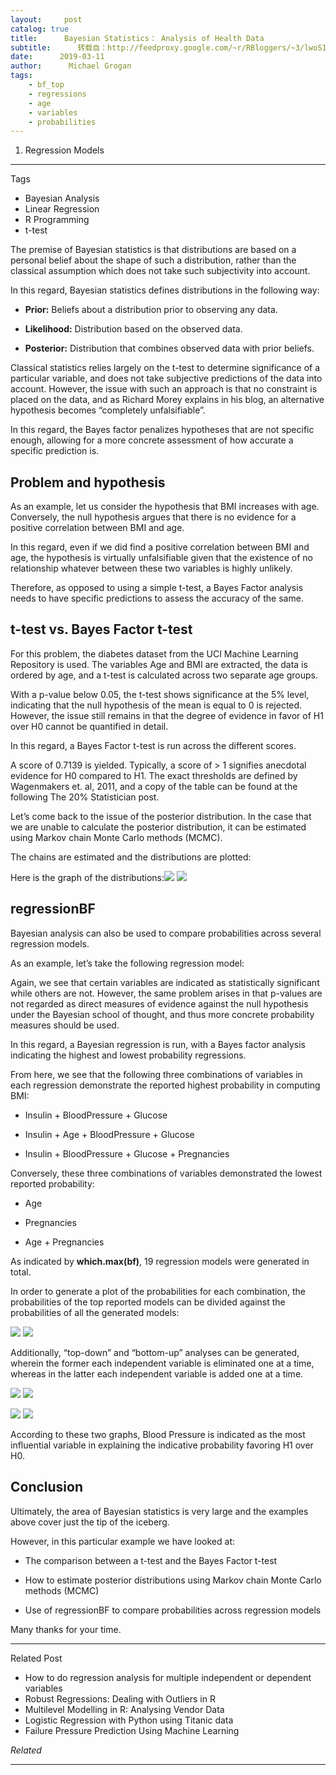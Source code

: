 ```yaml
---
layout:     post
catalog: true
title:      Bayesian Statistics： Analysis of Health Data
subtitle:      转载自：http://feedproxy.google.com/~r/RBloggers/~3/lwoS1thOOZA/
date:      2019-03-11
author:      Michael Grogan
tags:
    - bf_top
    - regressions
    - age
    - variables
    - probabilities
---
```


1. Regression Models


****

Tags



- Bayesian Analysis
- Linear Regression
- R Programming
- t-test

The premise of Bayesian statistics is that distributions are based on a personal belief about the shape of such a distribution, rather than the classical assumption which does not take such subjectivity into account.

In this regard, Bayesian statistics defines distributions in the following way:

- **Prior:** Beliefs about a distribution prior to observing any data.

- **Likelihood:** Distribution based on the observed data.

- **Posterior:** Distribution that combines observed data with prior beliefs.


Classical statistics relies largely on the t-test to determine significance of a particular variable, and does not take subjective predictions of the data into account. However, the issue with such an approach is that no constraint is placed on the data, and as Richard Morey explains in his blog, an alternative hypothesis becomes “completely unfalsifiable”.

In this regard, the Bayes factor penalizes hypotheses that are not specific enough, allowing for a more concrete assessment of how accurate a specific prediction is.

## Problem and hypothesis

As an example, let us consider the hypothesis that BMI increases with age. Conversely, the null hypothesis argues that there is no evidence for a positive correlation between BMI and age.

In this regard, even if we did find a positive correlation between BMI and age, the hypothesis is virtually unfalsifiable given that the existence of no relationship whatever between these two variables is highly unlikely.

Therefore, as opposed to using a simple t-test, a Bayes Factor analysis needs to have specific predictions to assess the accuracy of the same.

## t-test vs. Bayes Factor t-test

For this problem, the diabetes dataset from the UCI Machine Learning Repository is used. The variables Age and BMI are extracted, the data is ordered by age, and a t-test is calculated across two separate age groups.

With a p-value below 0.05, the t-test shows significance at the 5% level, indicating that the null hypothesis of the mean is equal to 0 is rejected. However, the issue still remains in that the degree of evidence in favor of H1 over H0 cannot be quantified in detail.

In this regard, a Bayes Factor t-test is run across the different scores.

A score of 0.7139 is yielded. Typically, a score of > 1 signifies anecdotal evidence for H0 compared to H1. The exact thresholds are defined by Wagenmakers et. al, 2011, and a copy of the table can be found at the following The 20% Statistician post.

Let’s come back to the issue of the posterior distribution. In the case that we are unable to calculate the posterior distribution, it can be estimated using Markov chain Monte Carlo methods (MCMC).

The chains are estimated and the distributions are plotted:

Here is the graph of the distributions:![](https://i0.wp.com/datascienceplus.com/wp-content/uploads/2019/03/image-1-490x218.png?w=450&ssl=1)
![](https://i0.wp.com/datascienceplus.com/wp-content/uploads/2019/03/image-1-490x218.png?w=450&ssl=1)


## regressionBF

Bayesian analysis can also be used to compare probabilities across several regression models.

As an example, let’s take the following regression model:

Again, we see that certain variables are indicated as statistically significant while others are not. However, the same problem arises in that p-values are not regarded as direct measures of evidence against the null hypothesis under the Bayesian school of thought, and thus more concrete probability measures should be used.

In this regard, a Bayesian regression is run, with a Bayes factor analysis indicating the highest and lowest probability regressions.

From here, we see that the following three combinations of variables in each regression demonstrate the reported highest probability in computing BMI:

- Insulin + BloodPressure + Glucose

- Insulin + Age + BloodPressure + Glucose

- Insulin + BloodPressure + Glucose + Pregnancies


Conversely, these three combinations of variables demonstrated the lowest reported probability:

- Age

- Pregnancies

- Age + Pregnancies


As indicated by **which.max(bf)**, 19 regression models were generated in total.

In order to generate a plot of the probabilities for each combination, the probabilities of the top reported models can be divided against the probabilities of all the generated models:

![](https://i0.wp.com/datascienceplus.com/wp-content/uploads/2019/03/image-2-490x181.png?w=450&ssl=1)
![](https://i0.wp.com/datascienceplus.com/wp-content/uploads/2019/03/image-2-490x181.png?w=450&ssl=1)


Additionally, “top-down” and “bottom-up” analyses can be generated, wherein the former each independent variable is eliminated one at a time, whereas in the latter each independent variable is added one at a time.

![](https://i0.wp.com/datascienceplus.com/wp-content/uploads/2019/03/image-3-490x181.png?w=450&ssl=1)
![](https://i0.wp.com/datascienceplus.com/wp-content/uploads/2019/03/image-3-490x181.png?w=450&ssl=1)


![](https://i0.wp.com/datascienceplus.com/wp-content/uploads/2019/03/image-4-490x181.png?w=450&ssl=1)
![](https://i0.wp.com/datascienceplus.com/wp-content/uploads/2019/03/image-4-490x181.png?w=450&ssl=1)


According to these two graphs, Blood Pressure is indicated as the most influential variable in explaining the indicative probability favoring H1 over H0.

## Conclusion

Ultimately, the area of Bayesian statistics is very large and the examples above cover just the tip of the iceberg.

However, in this particular example we have looked at:

- The comparison between a t-test and the Bayes Factor t-test

- How to estimate posterior distributions using Markov chain Monte Carlo methods (MCMC)

- Use of regressionBF to compare probabilities across regression models


Many thanks for your time.

****

Related Post



- How to do regression analysis for multiple independent or dependent variables
- Robust Regressions: Dealing with Outliers in R
- Multilevel Modelling in R: Analysing Vendor Data
- Logistic Regression with Python using Titanic data
- Failure Pressure Prediction Using Machine Learning



*Related*








---
